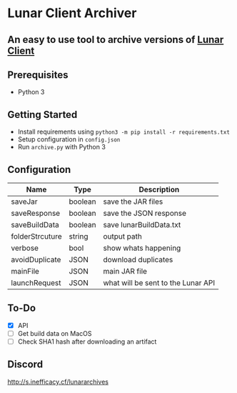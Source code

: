 # Lunar Client Archiver
## An easy to use tool to archive versions of [Lunar Client](https://lunarclient.com/)
## Prerequisites

 - Python 3
## Getting Started
 - Install requirements using `python3 -m pip install -r requirements.txt`
 - Setup configuration in `config.json`
 - Run `archive.py` with Python 3
## Configuration
|Name| Type | Description |
|--|--|--|
| saveJar | boolean | save the JAR files |
| saveResponse | boolean | save the JSON response |
| saveBuildData | boolean | save lunarBuildData.txt |
| folderStrcuture | string | output path |
| verbose | bool | show whats happening |
| avoidDuplicate | JSON | download duplicates |
| mainFile | JSON | main JAR file |
| launchRequest | JSON | what will be sent to the Lunar API |

## To-Do
 - [x] API
 - [ ] Get build data on MacOS
 - [ ] Check SHA1 hash after downloading an artifact

## Discord
http://s.inefficacy.cf/lunararchives
